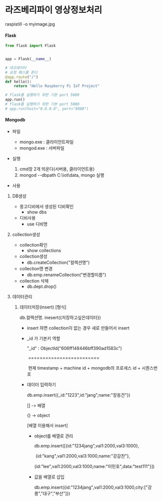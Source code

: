 # 라즈베리파이 영상정보처리



raspistill -o myimage.jpg









#### Flask 

```python
from flask import Flask


app = Flask(__name__)

# 데코레이터
# 요청 패스를 준다
@app.route("/")
def hello():
    return "Hello Raspberry Pi IoT Project"

# flask를 실행하기 위한 기본 port 5000
app.run()
# flask를 실행하기 위한 기본 port 5000
# app.run(host="0.0.0.0", port="8088")

```











#### Mongodb

* 파일

  * mongo.exe : 클라이언트파일
  * mongod.exe : 서버파일

* 실행

  1. cmd창 2개 띄운다(서버용, 클라이언트용)
  2. mongod --dbpath C:\iot\data, mongo 실행

*  사용

  1. DB생성

     * 몽고디비에서 생성된 디비확인 
       * show dbs
     * 디비사용
       * use 디비명

  2. collection생성

     * collection확인 
       * show collections
     * collection생성
       * db.createCollection("컬렉션명")
     * collection명 변경
       * db.emp.renameCollection("변경할이름")
     * collection 삭제
       * db.dept.drop()

  3. 데이터관리

     1. 데이터저장(insert)
        [형식]

        db.컬렉션명. inesert({저장하고싶은데이터})

        * insert 하면 collection이 없는 경우 새로 만들어서 insert

        * _id 가 기본키 역할

           "_id" : ObjectId("606ff148446bff390ad1583c")

          ​							=========================

          ​			현재 timestamp + machine id + mongodb의 프로세스 id + 시퀀스번호

        * 데이터 입력하기

          db.emp.insert({_id:"1223",id:"jang",name:"장동건"})

          [] -> 배열

          {} -> object

          [배열 이용해서 insert]

          * object를 배열로 관리

            db.emp.insert([{id:"1234jang",val1:2000,val3:1000},

            ​							{id:"kang",val1:2000,val3:1000,name:"강감찬"},

            ​							{id:"lee",val1:2000,val3:1000,name:"이민호",data:"test111"}])

          * 값을 배열로 삽입

            db.emp.insert({id:"1234jang",val1:2000,val3:1000,city:["강릉","대구","부산"]})

     
